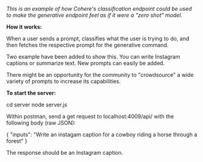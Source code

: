 *This is an example of how Cohere's classification endpoint could be used to make the generative endpoint feel as if it were a "zero shot" model.*


**How it works:**

When a user sends a prompt, classifies what the user is trying to do, and then fetches the respective prompt for the generative command. 

Two example have been added to show this. You can write Instagram captions or summarize text. New prompts can easily be added.

There might be an opportunity for the community to "crowdsource" a wide variety of prompts to increase its capabilities.



**To start the server:**

cd server
node server.js

Within postman, send a get request to localhost:4009/api/ with the following body (raw JSON):

{
    "inputs": "Write an instagam caption for a cowboy riding a horse through a forest"
}

The response should be an Instagram caption.